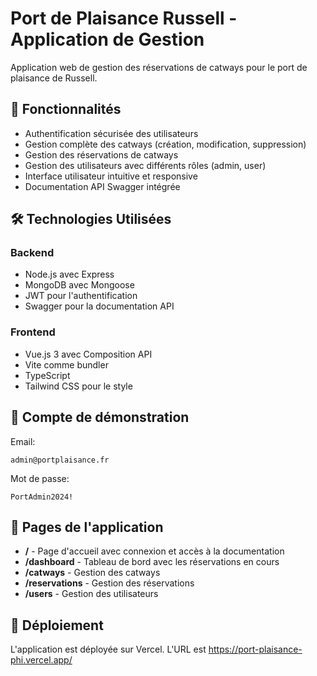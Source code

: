 # Port de Plaisance Russell - Application de Gestion

Application web de gestion des réservations de catways pour le port de plaisance de Russell.

## 🚀 Fonctionnalités

- Authentification sécurisée des utilisateurs
- Gestion complète des catways (création, modification, suppression)
- Gestion des réservations de catways
- Gestion des utilisateurs avec différents rôles (admin, user)
- Interface utilisateur intuitive et responsive
- Documentation API Swagger intégrée

## 🛠️ Technologies Utilisées

### Backend
- Node.js avec Express
- MongoDB avec Mongoose
- JWT pour l'authentification
- Swagger pour la documentation API

### Frontend
- Vue.js 3 avec Composition API
- Vite comme bundler
- TypeScript
- Tailwind CSS pour le style


## 🔐 Compte de démonstration
Email:
```
admin@portplaisance.fr
```
Mot de passe:
```
PortAdmin2024!
```

## 📱 Pages de l'application

- **/** - Page d'accueil avec connexion et accès à la documentation
- **/dashboard** - Tableau de bord avec les réservations en cours
- **/catways** - Gestion des catways
- **/reservations** - Gestion des réservations
- **/users** - Gestion des utilisateurs

## 🚀 Déploiement

L'application est déployée sur Vercel. L'URL est https://port-plaisance-phi.vercel.app/
